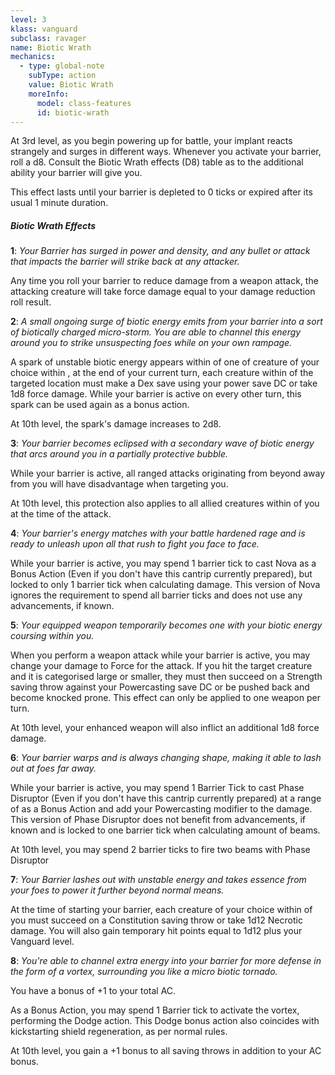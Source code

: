 ```yaml
---
level: 3
klass: vanguard
subclass: ravager
name: Biotic Wrath
mechanics:
  - type: global-note
    subType: action
    value: Biotic Wrath
    moreInfo:
      model: class-features
      id: biotic-wrath
---
```

At 3rd level, as you begin powering up for battle, your implant reacts strangely and surges in different ways.
Whenever you activate your barrier, roll a d8. Consult the Biotic Wrath effects (D8) table as to
the additional ability your barrier will give you.

This effect lasts until your barrier is depleted to 0 ticks or expired after its usual 1 minute duration.

##### Biotic Wrath Effects

__1__: _Your Barrier has surged in power and density, and any bullet or attack that impacts the barrier will strike back at any attacker._

Any time you roll your barrier to reduce damage from a weapon attack, the attacking creature will take force damage equal to your damage reduction roll result.

__2__: _A small ongoing surge of biotic energy emits from your barrier into a sort of biotically charged micro-storm.
You are able to channel this energy around you to strike unsuspecting foes while on your own rampage._

A spark of unstable biotic energy appears within <me-distance length="5" /> of one of creature of your choice within
<me-distance length="30" />, at the end of your current turn, each creature within <me-distance length="5" /> of the
targeted location must make a Dex save using your power save DC or take 1d8 force damage. While
your barrier is active on every other turn, this spark can be used again as a bonus action.

At 10th level, the spark's damage increases to 2d8.

__3__: _Your barrier becomes eclipsed with a secondary wave of biotic energy that arcs around you in a partially protective bubble._

While your barrier is active, all ranged attacks originating from beyond <me-distance length="30" /> away from you will have disadvantage when targeting you.

At 10th level, this protection also applies to all allied creatures within <me-distance length="5" /> of you at the time of the attack.

__4__: _Your barrier's energy matches with your battle hardened rage and is ready to unleash upon all that rush to fight you face to face._

While your barrier is active, you may spend 1 barrier tick to cast Nova as a Bonus Action (Even if you don't have this
cantrip currently prepared), but locked to only 1 barrier tick when calculating damage. This version of Nova
ignores the requirement to spend all barrier ticks and does not use any advancements, if known.

__5__: _Your equipped weapon temporarily becomes one with your biotic energy coursing within you._

When you perform a weapon attack while your barrier is active, you may change your damage to Force for the attack.
If you hit the target creature and it is categorised large or smaller, they must then succeed on a Strength saving
throw against your Powercasting save DC or be pushed back <me-distance length="10" /> and become knocked prone.
This effect can only be applied to one weapon per turn.

At 10th level, your enhanced weapon will also inflict an additional 1d8 force damage.

__6__: _Your barrier warps and is always changing shape, making it able to lash out at foes far away._

While your barrier is active, you may spend 1 Barrier Tick to cast Phase Disruptor (Even if you don't have this
cantrip currently prepared) at a range of <me-distance length="50" /> as a Bonus Action and add your Powercasting
modifier to the damage. This version of Phase Disruptor does not benefit from advancements, if known and is locked
to one barrier tick when calculating amount of beams.

At 10th level, you may spend 2 barrier ticks to fire two beams with Phase Disruptor

__7__: _Your Barrier lashes out with unstable energy and takes essence from your foes to power it further beyond normal means._

At the time of starting your barrier, each creature of your choice within <me-distance length="30" /> of you must
succeed on a Constitution saving throw or take 1d12 Necrotic damage. You will also gain temporary hit points equal to
1d12 plus your Vanguard level.

__8__: _You're able to channel extra energy into your barrier for more defense in the form of a vortex, surrounding you like a micro biotic tornado._

You have a bonus of +1 to your total AC.

As a Bonus Action, you may spend 1 Barrier tick to activate the vortex, performing the Dodge action. This Dodge bonus
action also coincides with kickstarting shield regeneration, as per normal rules.

At 10th level, you gain a +1 bonus to all saving throws in addition to your AC bonus.
